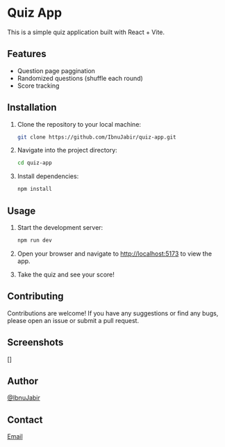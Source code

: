 # Quiz App

This is a simple quiz application built with React + Vite.

## Features

- Question page paggination
- Randomized questions (shuffle each round)
- Score tracking

## Installation

1. Clone the repository to your local machine:

   ```bash
   git clone https://github.com/IbnuJabir/quiz-app.git
   ```

2. Navigate into the project directory:

   ```bash
   cd quiz-app
   ```

3. Install dependencies:

   ```bash
   npm install
   ```

## Usage

1. Start the development server:

   ```bash
   npm run dev
   ```

2. Open your browser and navigate to [http://localhost:5173](http://localhost:5173) to view the app.

3. Take the quiz and see your score!

## Contributing

Contributions are welcome! If you have any suggestions or find any bugs, please open an issue or submit a pull request.

## Screenshots

[]

## Author

[@IbnuJabir](https://github.com/IbnuJabir)
## Contact

[Email](mailto:kedirjabir12@gmail.com)
